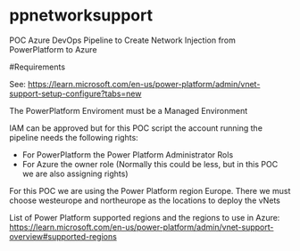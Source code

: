 # ppnetworksupport
POC Azure DevOps Pipeline to Create Network Injection from PowerPlatform to Azure

#Requirements

See: https://learn.microsoft.com/en-us/power-platform/admin/vnet-support-setup-configure?tabs=new

The PowerPlatform Enviroment must be a Managed Environment

IAM can be approved but for this POC script the account running the pipeline needs the following rights:
- For PowerPlatform the Power Platform Administrator Rols
- For Azure the owner role (Normally this could be less, but in this POC we are also assigning rights)

For this POC we are using the Power Platform region Europe. There we must choose westeurope and northeurope as the locations to deploy the vNets

List of Power Platform supported regions and the regions to use in Azure:
https://learn.microsoft.com/en-us/power-platform/admin/vnet-support-overview#supported-regions

